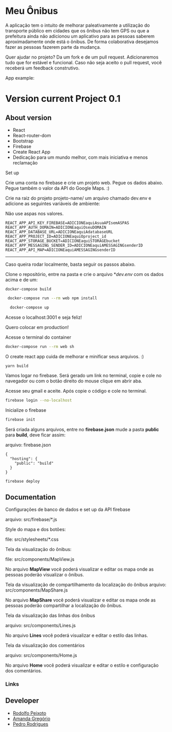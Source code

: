 # Meu Ônibus

A aplicação tem o intuito de melhorar paleativamente a utilização do transporte público em cidades que os ônibus não tem GPS ou que a prefeitura ainda não adicionou um aplicativo para as pessoas saberem aproximadamente onde está o ônibus. De forma colaborativa desejamos fazer as pessoas fazerem parte da mudança.

Quer ajudar no projeto? Da um fork e de um pull request. Adicionaremos tudo que for estável e funcional. Caso não seja aceito o pull request, você receberá um feedback construtivo.

App example: 

Version current Project 0.1
================

About version
---------------------

- React
 - React-router-dom
 - Bootstrap
 - Firebase
 - Create React App
 - Dedicação para um mundo melhor, com mais iniciativa e menos reclamação



Set up

Crie uma conta no firebase e crie um projeto web. Pegue os dados abaixo.
Pegue também o valor da API do Google Maps. :)

Crie na raiz do projeto projeto-name/ um arquivo chamado dev.env e adicione as seguintes variáveis de ambiente:

Não use aspas nos valores.
```
REACT_APP_API_KEY_FIREBASE=ADICIONEaquiAsuaAPIsemASPAS
REACT_APP_AUTH_DOMAIN=ADICIONEaquiOseuDOMAIN
REACT_APP_DATABASE_URL=ADICIONEaquiAdatabaseURL
REACT_APP_PROJECT_ID=ADICIONEaquiOproject_id
REACT_APP_STORAGE_BUCKET=ADICIONEaquiSTORAGEbucket
REACT_APP_MESSAGING_SENDER_ID=ADICIONEaquiAMESSAGINGsenderID
REACT_APP_API_MAP=ADICIONEaquiAMESSAGINGsenderID
```

---------------------

Caso queira rodar localmente, basta seguir os passos abaixo.

Clone o repositório, entre na pasta e crie o arquivo **dev.env* com os dados acima e de um:

```
docker-compose build
```

```bash
 docker-compose run --rm web npm install
```

```bash
  docker-compose up
```

Acesse o localhost:3001 e seja feliz!

Quero colocar em production!

Acesse o terminal do container

```bash
docker-compose run --rm web sh
```

O create react app cuida de melhorar e minificar seus arquivos. :)

```bash
yarn build
```

Vamos logar no firebase. Será gerado um link no terminal, copie e cole no navegador ou com o botão direito do mouse clique em abrir aba.

Acesse seu gmail e aceite. Após copie o código e cole no terminal.

```bash
firebase login --no-localhost
```

Inicialize o firebase

```bash
firebase init
```

Será criada alguns arquivos, entre no **firebase.json** mude a pasta **public** para **build**, deve ficar assim:

arquivo: firebase.json
```
{
  "hosting": {
    "public": "build"
  }
}

```

```
firebase deploy
```
Documentation
----------------------

Configurações de banco de dados e set up da API firebase

  arquivo: src/firebase/*.js

Style do mapa e dos botões:

  file: src/stylesheets/*.css  

Tela da visualização do ônibus:

  file: src/components/MapView.js
  
  No arquivo **MapView** você poderá visualizar e editar os mapa onde as pessoas poderão visualizar o ônibus.

Tela da visualização de compartilhamento da localização do ônibus
  arquivo: src/components/MapShare.js

  No arquivo **MapShare** você poderá visualizar e editar os mapa onde as pessoas poderão compartilhar a localização do ônibus.

Tela da visualização das linhas dos ônibus

  arquivo: src/components/Lines.js

  No arquivo **Lines** você poderá visualizar e editar o estilo das linhas.

Tela da visualização dos comentários

  arquivo: src/components/Home.js

  No arquivo **Home** você poderá visualizar e editar o estilo e configuração dos comentários.

### Links

Developer
---------------------
-   [Rodolfo Peixoto](https://www.rogpe.me)
-   [Amanda Gregório](https://www.facebook.com/amanda.oliveira.92)
-   [Pedro Rodrigues](https://www.pedrorls.com)
